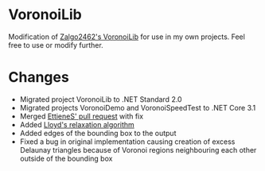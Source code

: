 # VoronoiLib
Modification of [Zalgo2462\'s VoronoiLib](https://github.com/Zalgo2462/VoronoiLib) for use in my own projects. Feel free to use or modify further.

# Changes
- Migrated project VoronoiLib to .NET Standard 2.0
- Migrated projects VoronoiDemo and VoronoiSpeedTest to .NET Core 3.1
- Merged [EttieneS\' pull request](https://github.com/Zalgo2462/VoronoiLib/pull/5) with fix
- Added [Lloyd\'s relaxation algorithm](https://en.wikipedia.org/wiki/Lloyd%27s_algorithm)
- Added edges of the bounding box to the output
- Fixed a bug in original implementation causing creation of excess Delaunay triangles because of Voronoi regions neighbouring each other outside of the bounding box
